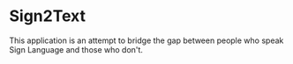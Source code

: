 # Sign2Text
This application is an attempt to bridge the gap between people who speak Sign Language and those who don't.

